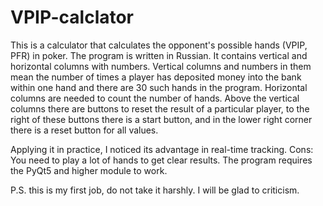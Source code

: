 # VPIP-calclator
This is a calculator that calculates the opponent's possible hands (VPIP, PFR) in poker. The program is written in Russian. It contains vertical and horizontal columns with numbers. Vertical columns and numbers in them mean the number of times a player has deposited money into the bank within one hand and there are 30 such hands in the program. Horizontal columns are needed to count the number of hands. Above the vertical columns there are buttons to reset the result of a particular player, to the right of these buttons there is a start button, and in the lower right corner there is a reset button for all values.

Applying it in practice, I noticed its advantage in real-time tracking. Cons: You need to play a lot of hands to get clear results. The program requires the PyQt5 and higher module to work.


P.S. this is my first job, do not take it harshly. I will be glad to criticism.
